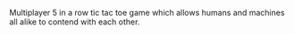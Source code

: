 Multiplayer 5 in a row tic tac toe game which allows humans and machines all alike to contend with each other.